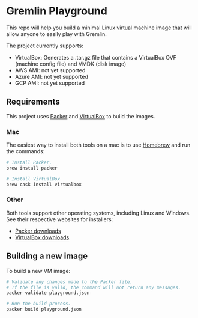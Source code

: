 # Gremlin Playground

This repo will help you build a minimal Linux virtual machine image that will allow anyone to easily play with Gremlin.

The project currently supports:

- VirtualBox: Generates a .tar.gz file that contains a VirtualBox OVF (machine config file) and VMDK (disk image)
- AWS AMI: not yet supported
- Azure AMI: not yet supported
- GCP AMI: not yet supported

## Requirements

This project uses [Packer](https://www.packer.io/) and [VirtualBox](https://www.virtualbox.org/) to build the images.

### Mac

The easiest way to install both tools on a mac is to use [Homebrew](https://brew.sh/) and run the commands:
```bash
# Install Packer.
brew install packer

# Install VirtualBox
brew cask install virtualbox
```

### Other
Both tools support other operating systems, including Linux and Windows. See their respective websites for installers:

- [Packer downloads](https://www.packer.io/downloads)
- [VirtualBox downloads](https://www.virtualbox.org/wiki/Downloads)


## Building a new image

To build a new VM image:

```bash
# Validate any changes made to the Packer file.
# If the file is valid, the command will not return any messages.
packer validate playground.json

# Run the build process.
packer build playground.json
```


